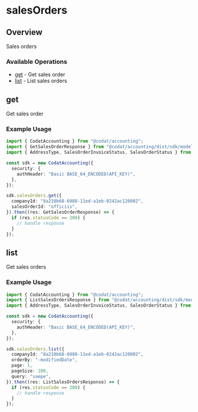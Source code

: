 # salesOrders

## Overview

Sales orders

### Available Operations

* [get](#get) - Get sales order
* [list](#list) - List sales orders

## get

Get sales order

### Example Usage

```typescript
import { CodatAccounting } from "@codat/accounting";
import { GetSalesOrderResponse } from "@codat/accounting/dist/sdk/models/operations";
import { AddressType, SalesOrderInvoiceStatus, SalesOrderStatus } from "@codat/accounting/dist/sdk/models/shared";

const sdk = new CodatAccounting({
  security: {
    authHeader: "Basic BASE_64_ENCODED(API_KEY)",
  },
});

sdk.salesOrders.get({
  companyId: "8a210b68-6988-11ed-a1eb-0242ac120002",
  salesOrderId: "officiis",
}).then((res: GetSalesOrderResponse) => {
  if (res.statusCode == 200) {
    // handle response
  }
});
```

## list

Get sales orders

### Example Usage

```typescript
import { CodatAccounting } from "@codat/accounting";
import { ListSalesOrdersResponse } from "@codat/accounting/dist/sdk/models/operations";
import { AddressType, SalesOrderInvoiceStatus, SalesOrderStatus } from "@codat/accounting/dist/sdk/models/shared";

const sdk = new CodatAccounting({
  security: {
    authHeader: "Basic BASE_64_ENCODED(API_KEY)",
  },
});

sdk.salesOrders.list({
  companyId: "8a210b68-6988-11ed-a1eb-0242ac120002",
  orderBy: "-modifiedDate",
  page: 1,
  pageSize: 100,
  query: "saepe",
}).then((res: ListSalesOrdersResponse) => {
  if (res.statusCode == 200) {
    // handle response
  }
});
```
